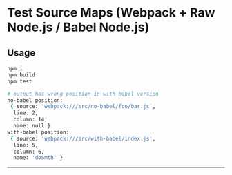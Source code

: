 # Test Source Maps (Webpack + Raw Node.js / Babel Node.js)

## Usage

```bash
npm i
npm build
npm test

# output has wrong position in with-babel version
no-babel position:
 { source: 'webpack:///src/no-babel/foo/bar.js',
  line: 2,
  column: 14,
  name: null }
with-babel position:
 { source: 'webpack:///src/with-babel/index.js',
  line: 5,
  column: 6,
  name: 'doSmth' }
```

---
